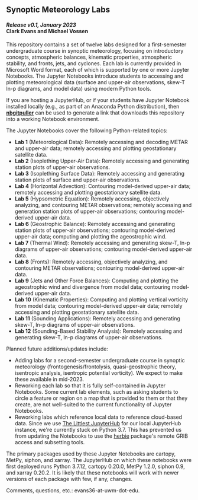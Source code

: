 <h2>Synoptic Meteorology Labs</h2>
<h4><i>Release v0.1, January 2023</i><br>Clark Evans and Michael Vossen</h4>

This repository contains a set of twelve labs designed for a first-semester undergraduate course in synoptic meteorology, focusing on introductory concepts, atmospheric balances, kinematic properties, atmospheric stability, and fronts, jets, and cyclones. Each lab is currently provided in Microsoft Word format, each of which is supported by one or more Jupyter Notebooks. The Jupyter Notebooks introduce students to accessing and plotting meteorological data (surface and upper-air observations, skew-T ln-p diagrams, and model data) using modern Python tools.

If you are hosting a JupyterHub, or if your students have Jupyter Notebook installed locally (e.g., as part of an Anaconda Python distribution), then <a href="https://github.com/jupyterhub/nbgitpuller" target="_blank"><b>nbgitpuller</b></a> can be used to generate a link that downloads this repository into a working Notebook environment.

The Jupyter Notebooks cover the following Python-related topics:
<ul>
  <li><b>Lab 1</b> (Meteorological Data): Remotely accessing and decoding METAR and upper-air data; remotely accessing and plotting geostationary satellite data.</li>
  <li><b>Lab 2</b> (Isoplething Upper-Air Data): Remotely accessing and generating station plots of upper-air observations.</li>
  <li><b>Lab 3</b> (Isoplething Surface Data): Remotely accessing and generating station plots of surface and upper-air observations.</li>
  <li><b>Lab 4</b> (Horizontal Advection): Contouring model-derived upper-air data; remotely accessing and plotting geostationary satellite data.</li>
  <li><b>Lab 5</b> (Hypsometric Equation): Remotely accessing, objectively analyzing, and contouring METAR observations; remotely accessing and generation station plots of upper-air observations; contouring model-derived upper-air data.</li>
  <li><b>Lab 6</b> (Geostrophic Balance): Remotely accessing and generating station plots of upper-air observations; contouring model-derived upper-air data; computing and plotting the ageostrophic wind.</li>
  <li><b>Lab 7</b> (Thermal Wind): Remotely accessing and generating skew-T, ln-p diagrams of upper-air observations; contouring model-derived upper-air data.</li>
  <li><b>Lab 8</b> (Fronts): Remotely accessing, objectively analyzing, and contouring METAR observations; contouring model-derived upper-air data.</li>
  <li><b>Lab 9</b> (Jets and Other Force Balances): Computing and plotting the ageostrophic wind and divergence from model data; contouring model-derived upper-air data.</li>
  <li><b>Lab 10</b> (Kinematic Properties): Computing and plotting vertical vorticity from model data; contouring model-derived upper-air data; remotely accessing and plotting geostationary satellite data.</li>
  <li><b>Lab 11</b> (Sounding Applications): Remotely accessing and generating skew-T, ln-p diagrams of upper-air observations.</li>
  <li><b>Lab 12</b> (Sounding-Based Stability Analysis): Remotely accessing and generating skew-T, ln-p diagrams of upper-air observations.</li>
</ul>

Planned future additions/updates include:
<ul>
  <li>Adding labs for a second-semester undergraduate course in synoptic meteorology (frontogenesis/frontolysis, quasi-geostrophic theory, isentropic analysis, isentropic potential vorticity). We expect to make these available in mid-2023.</li>
  <li>Reworking each lab so that it is fully self-contained in Jupyter Notebooks. Some current lab elements, such as asking students to circle a feature or region on a map that is provided to them or that they create, are not well-suited to the current functionality of Jupyter Notebooks.</li>
  <li>Reworking labs which reference local data to reference cloud-based data. Since we use <a href="https://tljh.jupyter.org/en/latest/">The Littlest JupyterHub</a> for our local JupyterHub instance, we're currently stuck on Python 3.7. This has prevented us from updating the Notebooks to use the <a href="https://github.com/blaylockbk/Herbie">herbie</a> package's remote GRIB access and subsetting tools.</li>
</ul>

The primary packages used by these Jupyter Notebooks are cartopy, MetPy, siphon, and xarray. The JupyterHub on which these notebooks were first deployed runs Python 3.7.12, cartopy 0.20.0, MetPy 1.2.0, siphon 0.9, and xarray 0.20.2. It is likely that these notebooks will work with newer versions of each package with few, if any, changes.

Comments, questions, etc.: evans36-at-uwm-dot-edu.
